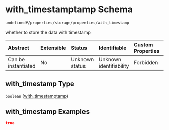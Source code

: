 # with\_timestamptamp Schema

```txt
undefined#/properties/storage/properties/with_timestamp
```

whether to store the data with timestamp

| Abstract            | Extensible | Status         | Identifiable            | Custom Properties | Additional Properties | Access Restrictions | Defined In                                                                                    |
| :------------------ | :--------- | :------------- | :---------------------- | :---------------- | :-------------------- | :------------------ | :-------------------------------------------------------------------------------------------- |
| Can be instantiated | No         | Unknown status | Unknown identifiability | Forbidden         | Allowed               | none                | [snapshot\_indexer\_http.json\*](../../out/snapshot_indexer_http.json "open original schema") |

## with\_timestamp Type

`boolean` ([with\_timestamptamp](snapshot_indexer_http-properties-storage-properties-with_timestamptamp.md))

## with\_timestamp Examples

```json
true
```
